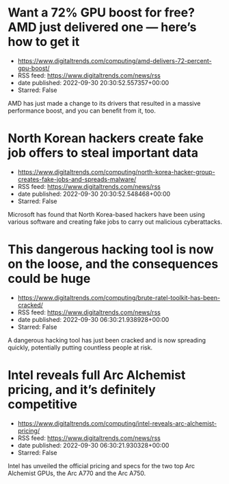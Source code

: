 # Want a 72% GPU boost for free? AMD just delivered one — here’s how to get it
 - https://www.digitaltrends.com/computing/amd-delivers-72-percent-gpu-boost/
 - RSS feed: https://www.digitaltrends.com/news/rss
 - date published: 2022-09-30 20:30:52.557357+00:00
 - Starred: False

AMD has just made a change to its drivers that resulted in a massive performance boost, and you can benefit from it, too.

# North Korean hackers create fake job offers to steal important data
 - https://www.digitaltrends.com/computing/north-korea-hacker-group-creates-fake-jobs-and-spreads-malware/
 - RSS feed: https://www.digitaltrends.com/news/rss
 - date published: 2022-09-30 20:30:52.548468+00:00
 - Starred: False

Microsoft has found that North Korea-based hackers have been using various software and creating fake jobs to carry out malicious cyberattacks.

# This dangerous hacking tool is now on the loose, and the consequences could be huge
 - https://www.digitaltrends.com/computing/brute-ratel-toolkit-has-been-cracked/
 - RSS feed: https://www.digitaltrends.com/news/rss
 - date published: 2022-09-30 06:30:21.938928+00:00
 - Starred: False

A dangerous hacking tool has just been cracked and is now spreading quickly, potentially putting countless people at risk.

# Intel reveals full Arc Alchemist pricing, and it’s definitely competitive
 - https://www.digitaltrends.com/computing/intel-reveals-arc-alchemist-pricing/
 - RSS feed: https://www.digitaltrends.com/news/rss
 - date published: 2022-09-30 06:30:21.930328+00:00
 - Starred: False

Intel has unveiled the official pricing and specs for the two top Arc Alchemist GPUs, the Arc A770 and the Arc A750.
